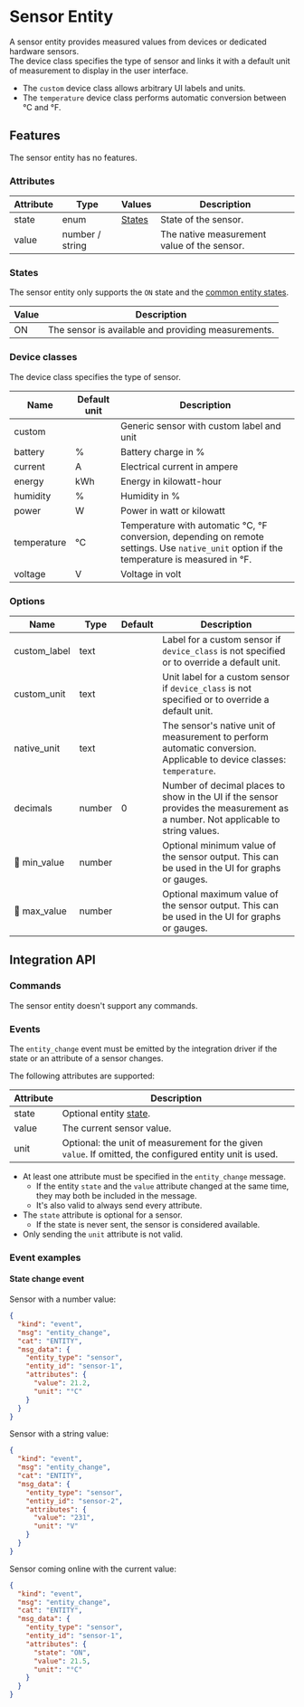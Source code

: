 # Sensor Entity

A sensor entity provides measured values from devices or dedicated hardware sensors.  
The device class specifies the type of sensor and links it with a default unit of measurement to display in the user
interface.

- The `custom` device class allows arbitrary UI labels and units.
- The `temperature` device class performs automatic conversion between °C and °F.

## Features

The sensor entity has no features.

### Attributes

| Attribute | Type            | Values            | Description                                 |
|-----------|-----------------|-------------------|---------------------------------------------|
| state     | enum            | [States](#states) | State of the sensor.                        |
| value     | number / string |                   | The native measurement value of the sensor. |

### States

The sensor entity only supports the `ON` state and the [common entity states](entities.md#states). 

| Value | Description                                         |
|-------|-----------------------------------------------------|
| ON    | The sensor is available and providing measurements. |

### Device classes

The device class specifies the type of sensor.

| Name        | Default unit | Description                                                                                                                                |
|-------------|--------------|--------------------------------------------------------------------------------------------------------------------------------------------|
| custom      |              | Generic sensor with custom label and unit                                                                                                  |
| battery     | %            | Battery charge in %                                                                                                                        |
| current     | A            | Electrical current in ampere                                                                                                               |
| energy      | kWh          | Energy in kilowatt-hour                                                                                                                    |
| humidity    | %            | Humidity in %                                                                                                                              |
| power       | W            | Power in watt or kilowatt                                                                                                                  |
| temperature | °C           | Temperature with automatic °C, °F conversion, depending on remote settings. Use `native_unit` option if the temperature is measured in °F. |
| voltage     | V            | Voltage in volt                                                                                                                            |

### Options

| Name         | Type   | Default | Description                                                                                                                     |
|--------------|--------|---------|---------------------------------------------------------------------------------------------------------------------------------|
| custom_label | text   |         | Label for a custom sensor if `device_class` is not specified or to override a default unit.                                     |
| custom_unit  | text   |         | Unit label for a custom sensor if `device_class` is not specified or to override a default unit.                                |
| native_unit  | text   |         | The sensor's native unit of measurement to perform automatic conversion. Applicable to device classes: `temperature`.           |
| decimals     | number | 0       | Number of decimal places to show in the UI if the sensor provides the measurement as a number. Not applicable to string values. |
| 🚧 min_value | number |         | Optional minimum value of the sensor output. This can be used in the UI for graphs or gauges.                                   |
| 🚧 max_value | number |         | Optional maximum value of the sensor output. This can be used in the UI for graphs or gauges.                                   |

## Integration API

### Commands

The sensor entity doesn't support any commands.

### Events

The `entity_change` event must be emitted by the integration driver if the state or an attribute of a sensor changes.

The following attributes are supported:

| Attribute | Description                                                                                              |
|-----------|----------------------------------------------------------------------------------------------------------|
| state     | Optional entity [state](#states).                                                                        |
| value     | The current sensor value.                                                                                |
| unit      | Optional: the unit of measurement for the given `value`. If omitted, the configured entity unit is used. |

- At least one attribute must be specified in the `entity_change` message.
  - If the entity `state` and the `value` attribute changed at the same time, they may both be included in the message.
  - It's also valid to always send every attribute.
- The `state` attribute is optional for a sensor.
  - If the state is never sent, the sensor is considered available.
- Only sending the `unit` attribute is not valid.

### Event examples

#### State change event

Sensor with a number value:

```json
{
  "kind": "event",
  "msg": "entity_change",
  "cat": "ENTITY",
  "msg_data": {
    "entity_type": "sensor",
    "entity_id": "sensor-1",
    "attributes": {
      "value": 21.2,
      "unit": "°C"
    }
  }
}
```

Sensor with a string value:

```json
{
  "kind": "event",
  "msg": "entity_change",
  "cat": "ENTITY",
  "msg_data": {
    "entity_type": "sensor",
    "entity_id": "sensor-2",
    "attributes": {
      "value": "231",
      "unit": "V"
    }
  }
}
```

Sensor coming online with the current value:

```json
{
  "kind": "event",
  "msg": "entity_change",
  "cat": "ENTITY",
  "msg_data": {
    "entity_type": "sensor",
    "entity_id": "sensor-1",
    "attributes": {
      "state": "ON",
      "value": 21.5,
      "unit": "°C"
    }
  }
}
```

